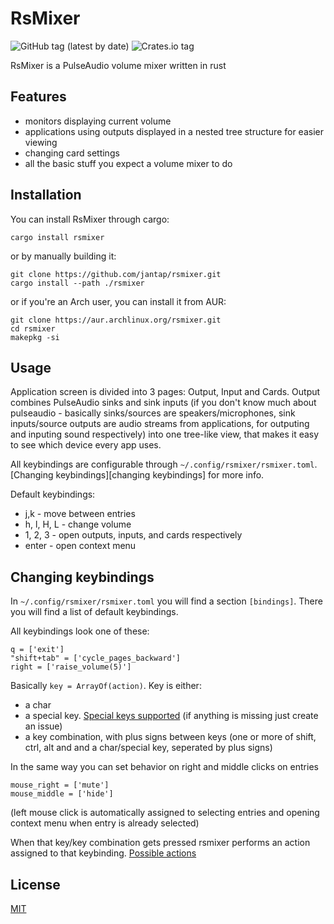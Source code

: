 # RsMixer

![GitHub tag (latest by date)](https://img.shields.io/github/v/tag/jantap/rsmixer)
![Crates.io tag](https://img.shields.io/crates/v/rsmixer)

RsMixer is a PulseAudio volume mixer written in rust

## Features

- monitors displaying current volume
- applications using outputs displayed in a nested tree structure for easier viewing
- changing card settings
- all the basic stuff you expect a volume mixer to do

## Installation

You can install RsMixer through cargo:

```
cargo install rsmixer
```

or by manually building it:

```
git clone https://github.com/jantap/rsmixer.git
cargo install --path ./rsmixer
```

or if you're an Arch user, you can install it from AUR:

```
git clone https://aur.archlinux.org/rsmixer.git
cd rsmixer
makepkg -si
```

## Usage

Application screen is divided into 3 pages: Output, Input and Cards. Output combines PulseAudio sinks and sink inputs (if you don't know much about pulseaudio - basically sinks/sources are speakers/microphones, sink inputs/source outputs are audio streams from applications, for outputing and inputing sound respectively) into one tree-like view, that makes it easy to see which device every app uses.

All keybindings are configurable through `~/.config/rsmixer/rsmixer.toml`. [Changing keybindings][changing keybindings] for more info.

Default keybindings:

- j,k - move between entries
- h, l, H, L - change volume
- 1, 2, 3 - open outputs, inputs, and cards respectively
- enter - open context menu

## Changing keybindings

In `~/.config/rsmixer/rsmixer.toml` you will find a section `[bindings]`. There you will find a list of default keybindings.

All keybindings look one of these:

```
q = ['exit']
"shift+tab" = ['cycle_pages_backward']
right = ['raise_volume(5)']
```

Basically `key = ArrayOf(action)`. Key is either:

- a char
- a special key. [Special keys supported](special_keys.md) (if anything is missing just create an issue)
- a key combination, with plus signs between keys (one or more of shift, ctrl, alt and and a char/special key, seperated by plus signs)

In the same way you can set behavior on right and middle clicks on entries

```
mouse_right = ['mute']
mouse_middle = ['hide']
```

(left mouse click is automatically assigned to selecting entries and opening context menu when entry is already selected)

When that key/key combination gets pressed rsmixer performs an action assigned to that keybinding. [Possible actions](actions.md)

## License

[MIT](https://choosealicense.com/licenses/mit/)
